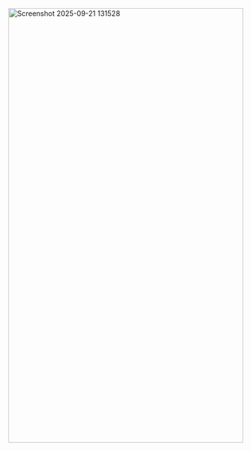 <img width="473" height="874" alt="Screenshot 2025-09-21 131528" src="[https://github.com/user-attachments/assets/3d9ff439-af7e-4638-b2b6-01f856120447](https://github.com/RakholiyaHarsh8/CODING-SAMURAI-INTERNSHIP-TASK/blob/master/Task%201%20Simple%20Calculator/image.png)" />
